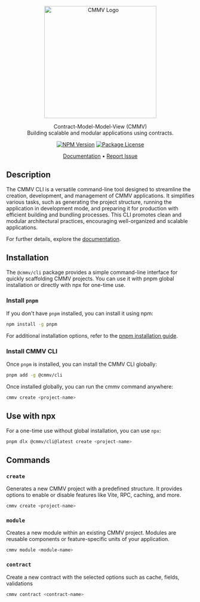 <p align="center">
  <a href="https://cmmv.io/" target="blank"><img src="https://raw.githubusercontent.com/cmmvio/docs.cmmv.io/main/public/assets/logo_CMMV2_icon.png" width="300" alt="CMMV Logo" /></a>
</p>
<p align="center">Contract-Model-Model-View (CMMV) <br/> Building scalable and modular applications using contracts.</p>
<p align="center">
    <a href="https://www.npmjs.com/package/@cmmv/cli"><img src="https://img.shields.io/npm/v/@cmmv/cli.svg" alt="NPM Version" /></a>
    <a href="https://github.com/cmmvio/cmmv-cli/blob/main/LICENSE"><img src="https://img.shields.io/npm/l/@cmmv/cli.svg" alt="Package License" /></a>
</p>

<p align="center">
  <a href="https://cmmv.io">Documentation</a> &bull;
  <a href="https://github.com/cmmvio/cmmv-cli/issues">Report Issue</a>
</p>

## Description

The CMMV CLI is a versatile command-line tool designed to streamline the creation, development, and management of CMMV applications. It simplifies various tasks, such as generating the project structure, running the application in development mode, and preparing it for production with efficient building and bundling processes. This CLI promotes clean and modular architectural practices, encouraging well-organized and scalable applications.

For further details, explore the [documentation](https://cmmv.io/docs).

## Installation

The ``@cmmv/cli`` package provides a simple command-line interface for quickly scaffolding CMMV projects. You can use it with pnpm global installation or directly with npx for one-time use.

### Install `pnpm`

If you don't have `pnpm` installed, you can install it using npm:

```bash
npm install -g pnpm
```

For additional installation options, refer to the [pnpm installation guide](https://pnpm.io/installation).

### Install CMMV CLI

Once `pnpm` is installed, you can install the CMMV CLI globally:

```bash
pnpm add -g @cmmv/cli
```

Once installed globally, you can run the cmmv command anywhere:

```bash
cmmv create <project-name>
```

## Use with npx

For a one-time use without global installation, you can use ``npx``:

```bash
pnpm dlx @cmmv/cli@latest create <project-name>
```

## Commands

### ``create``

Generates a new CMMV project with a predefined structure. It provides options to enable or disable features like Vite, RPC, caching, and more.

```bash
cmmv create <project-name>
```

### ``module``

Creates a new module within an existing CMMV project. Modules are reusable components or feature-specific units of your application.

```bash
cmmv module <module-name>
```


### ``contract``

Create a new contract with the selected options such as cache, fields, validations

```bash
cmmv contract <contract-name>
```

